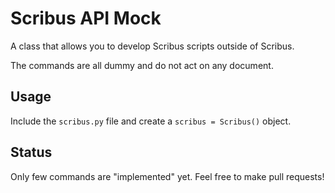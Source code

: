 # Scribus API Mock

A class that allows you to develop Scribus scripts outside of Scribus.

The commands are all dummy and do not act on any document.

## Usage

Include the `scribus.py` file and create a `scribus = Scribus()` object.

## Status

Only few commands are "implemented" yet. Feel free to make pull requests!
